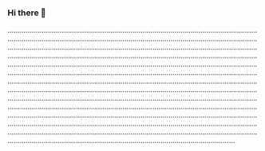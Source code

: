 ### Hi there 👋

.............................................................................................................................................................................................................................................................................................................................................................................................................................................................................................................................................................................................................................................................................................................................................................................................................................................................................................................................................................................................................................................................................................................................................................................................................................................................................................................................................................................................................................................................................................................................................................................................................................................................................................................................................................................................